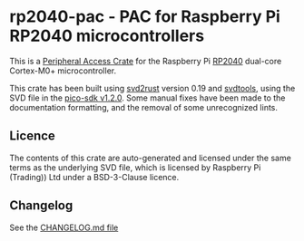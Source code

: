 # rp2040-pac - PAC for Raspberry Pi RP2040 microcontrollers

This is a [Peripheral Access Crate] for the Raspberry Pi [RP2040] dual-core
Cortex-M0+ microcontroller.

[Peripheral Access Crate]: https://rust-embedded.github.io/book/start/registers.html
[RP2040]: https://datasheets.raspberrypi.org/rp2040/rp2040_datasheet.pdf

This crate has been built using [svd2rust] version 0.19 and [svdtools], using
the SVD file in the [pico-sdk v1.2.0]. Some manual fixes have been made to the
documentation formatting, and the removal of some unrecognized lints.

[svd2rust]: https://github.com/rust-embedded/svd2rust
[svdtools]: https://github.com/stm32-rs/svdtools
[pico-sdk v1.2.0]: https://github.com/raspberrypi/pico-sdk/blob/1.2.0/src/rp2040/hardware_regs/rp2040.svd

## Licence

The contents of this crate are auto-generated and licensed under the same terms
as the underlying SVD file, which is licensed by Raspberry Pi (Trading)) Ltd
under a BSD-3-Clause licence.

## Changelog

See the [CHANGELOG.md file]

[CHANGELOG.md file]: ./CHANGELOG.md
